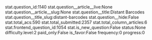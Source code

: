 stat.question_id:1140
stat.question__article__live:None
stat.question__article__slug:None
stat.question__title:Distant Barcodes
stat.question__title_slug:distant-barcodes
stat.question__hide:False
stat.total_acs:590
stat.total_submitted:2357
stat.total_column_articles:6
stat.frontend_question_id:1054
stat.is_new_question:False
status:None
difficulty.level:2
paid_only:False
is_favor:False
frequency:0
progress:0
